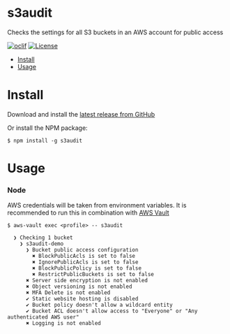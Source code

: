 s3audit
==================

Checks the settings for all S3 buckets in an AWS account for public access

[![oclif](https://img.shields.io/badge/cli-oclif-brightgreen.svg)](https://oclif.io)
[![License](https://img.shields.io/badge/License-Apache%202.0-blue.svg)](https://opensource.org/licenses/Apache-2.0)

<!-- toc -->
* [Install](#install)
* [Usage](#usage)
<!-- tocstop -->

# Install
<!-- install -->
Download and install the [latest release from GitHub](https://github.com/scalefactory/s3audit/releases)

Or install the NPM package:

```sh-session
$ npm install -g s3audit
```
<!-- installstop -->

# Usage
<!-- usage -->

### Node
AWS credentials will be taken from environment variables.
It is recommended to run this in combination with [AWS Vault](https://github.com/99designs/aws-vault)

```sh-session
$ aws-vault exec <profile> -- s3audit

  ❯ Checking 1 bucket
    ❯ s3audit-demo
      ❯ Bucket public access configuration
        ✖ BlockPublicAcls is set to false
        ✖ IgnorePublicAcls is set to false
        ✖ BlockPublicPolicy is set to false
        ✖ RestrictPublicBuckets is set to false
      ✖ Server side encryption is not enabled
      ✖ Object versioning is not enabled
      ✖ MFA Delete is not enabled
      ✔ Static website hosting is disabled
      ✔ Bucket policy doesn't allow a wildcard entity
      ✔ Bucket ACL doesn't allow access to "Everyone" or "Any authenticated AWS user"
      ✖ Logging is not enabled
```

<!-- usagestop -->

